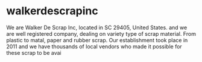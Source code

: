 # walkerdescrapinc
We are Walker De Scrap Inc,  located in SC 29405, United States. and we are well registered company, dealing on variety type of scrap material. From plastic to matal, paper and rubber scrap. Our establishment took place in 2011 and we have thousands of local vendors who made it possible for these scrap to be avai

